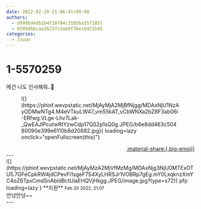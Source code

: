 ```yaml
---
date: 2022-02-20 21:06:41+09:00
authors:
  - d999bd4db1b4f10784c3185ba15f1851
  - 6599dbbcaa26237c2ab0f3becb421b45
categories:
  - Jiwon
---
```


# 1-5570259

<div class="post-container" markdown="1">
<div class="content-container md-sidebar__scrollwrap" markdown="1">

메건 나도 인사해줘..👋
<figure markdown="1">
![](https://phinf.wevpstatic.net/MjAyMjA2MjBfNjgg/MDAxNjU1NzAyODMwNTg4.M4eVTkuLW47_vm55kAT_vCbWNXa2bZ8F3ab06i-ERfwg.VLge-Lhv7Lak-_QwEAJlPcutwRtYzwCdp17QS2p1sQ0g.JPEG/b6e8dd463c50480090e399e6110b8d20882.jpg){ loading=lazy onclick="openFullscreen(this)"}
</figure>


</div>
</div>

<div style="text-align: right;" markdown="1">
<a href="https://weverse.io/fromis9/fanpost/1-5570259" style="text-align: right;">:material-share:{.big-emoji}</a>
</div>
---

<div class="comments-container md-sidebar__scrollwrap" markdown="1">
<div class="comment" markdown="1">
<div class='id-container' markdown="1">
![](https://phinf.wevpstatic.net/MjAyMzA2MjVfMzMg/MDAxNjg3NjU0MTExOTU5.7GFeCpkRW4jdCPevFi1sgeF7S4XyLHRSJr1VOBRp7gEg.mY0LxqknzXmYC4oZ6TpxCmdSnAbldBctUiaEHQVjHkgg.JPEG/image.jpg?type=s72){ pfp loading=lazy }
**<span class="artist">지원</span>** <small>Feb 20 2022, 21:07</small><br>
</div>
<div class='comment-body' markdown="1">
안넝안넝~~
</div>
</div>
</div>
---
